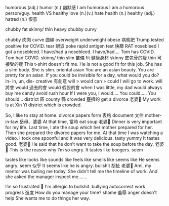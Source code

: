 humorous (adj.)
humor (n.) 幽默感
I am humorous
I am a humorous person/guy.
health VS healthy
love (n.)(v.)
hate
health (n.)
healthy (adj.)
hatred (n.) 恨意

chubby
fat 
skinny/ thin
heavy 
chubby
curvy

chubby 肉肉
curve 曲線
overweight
underweight
obese 病態肥
Trump tested positive for COVID.
tear 眼淚
poke
rapid antigen test 快篩 RAT
nosebleed
I got a nosebleed.
I have/had a nosebleed.
I have/had....
Tom has COVID.
Tom had COVID.
skinny/ thin
slim 苗條
fit 健康身材
skinny 皮包骨的瘦
thin 可接受的瘦
This t-shirt doesn't fit me.
He is not a good fit for this job.
She has a slim body.
She is slim.
oriental
asian
You are an asian beauty.
You are pretty for an asian.
If you could be invisible for a day, what would you do?
in-
in, un, dis-
creative 有創意
will > would
can > could
I will go to work.
will 將會
would 過去的會
would 假設的會
when I was little, my dad would always buy me candy
avoid rush hour
If I were you, I would....
You could.....
You should...
district 區
county 縣
crowded 壅擠的
get a divorce
老婆🐷 My work is at Xin Yi district which is crowded. 

So, I like to stay at home.
divorce papers
form 表格
document 文件
mother-in-law
岳母、婆婆
At that time, 當時
eat soup
老婆🐷 Dinner is very important for my life. 
Last time, I ate the soup which her mother prepared for her. 
Then she prepared the divorce papers for me.
At that time I was watching a video.
I took one spoonful and it was very delicious.
tasty
yummy
It tastes good.
老婆🐷 He said that he don’t want to take the soup before the day.
老婆🐷 This is the reason why I’m so angry.
It tastes like boogers.
seem

tastes like
looks like
sounds like
feels like
smells like
seems like
He seems angry.
seem 似乎
It seems like he is angry.
bullshit 胡扯
老婆🐷 Ami, my mentor was bulling me today. She didn’t tell me the timeline of work. And she asked the manager inspect me…….

I’m so frustrated 🥲
I'm allergic to bullshit.
bullying
autocorrect
work progress 進度
How do you manage your time?
shame 羞辱
anger doesn't help
She wants me to do things her way.